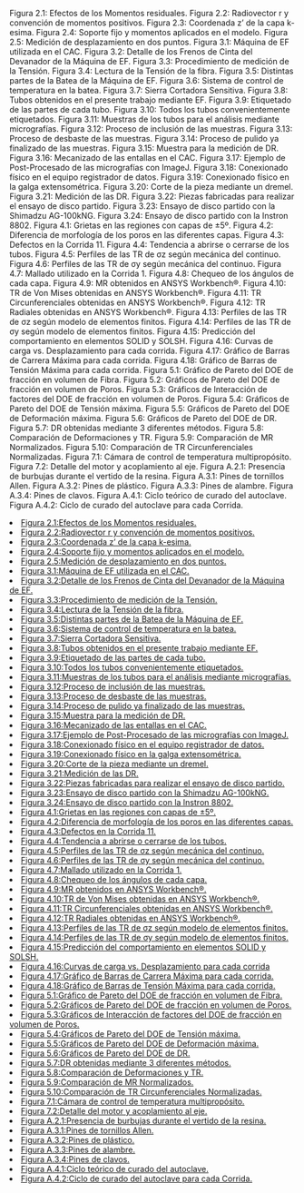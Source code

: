 Figura 2.1: Efectos de los Momentos residuales.
Figura 2.2: Radiovector r y convención de momentos positivos.
Figura 2.3: Coordenada z’ de la capa k-esima.
Figura 2.4: Soporte fijo y momentos aplicados en el modelo.
Figura 2.5: Medición de desplazamiento en dos puntos.
Figura 3.1: Máquina de EF utilizada en el CAC.
Figura 3.2: Detalle de los Frenos de Cinta del Devanador de la Máquina de EF.
Figura 3.3: Procedimiento de medición de la Tensión.
Figura 3.4: Lectura de la Tensión de la fibra.
Figura 3.5: Distintas partes de la Batea de la Máquina de EF.
Figura 3.6: Sistema de control de temperatura en la batea.
Figura 3.7: Sierra Cortadora Sensitiva.
Figura 3.8: Tubos obtenidos en el presente trabajo mediante EF.
Figura 3.9: Etiquetado de las partes de cada tubo.
Figura 3.10: Todos los tubos convenientemente etiquetados.
Figura 3.11: Muestras de los tubos para el análisis mediante micrografías.
Figura 3.12: Proceso de inclusión de las muestras.
Figura 3.13: Proceso de desbaste de las muestras.
Figura 3.14: Proceso de pulido ya finalizado de las muestras.
Figura 3.15: Muestra para la medición de DR.
Figura 3.16: Mecanizado de las entallas en el CAC.
Figura 3.17: Ejemplo de Post-Procesado de las micrografías con ImageJ.
Figura 3.18: Conexionado físico en el equipo registrador de datos.
Figura 3.19: Conexionado físico en la galga extensométrica.
Figura 3.20: Corte de la pieza mediante un dremel.
Figura 3.21: Medición de las DR.
Figura 3.22: Piezas fabricadas para realizar el ensayo de disco partido.
Figura 3.23: Ensayo de disco partido con la Shimadzu AG-100kNG.
Figura 3.24: Ensayo de disco partido con la Instron 8802.
Figura 4.1: Grietas en las regiones con capas de ±5º.
Figura 4.2: Diferencia de morfología de los poros en las diferentes capas.
Figura 4.3: Defectos en la Corrida 11.
Figura 4.4: Tendencia a abrirse o cerrarse de los tubos.
Figura 4.5: Perfiles de las TR de σz según mecánica del continuo.
Figura 4.6: Perfiles de las TR de σy según mecánica del continuo.
Figura 4.7: Mallado utilizado en la Corrida 1.
Figura 4.8: Chequeo de los ángulos de cada capa.
Figura 4.9: MR obtenidos en ANSYS Workbench®.
Figura 4.10: TR de Von Mises obtenidas en ANSYS Workbench®.
Figura 4.11: TR Circunferenciales obtenidas en ANSYS Workbench®.
Figura 4.12: TR Radiales obtenidas en ANSYS Workbench®.
Figura 4.13: Perfiles de las TR de σz según modelo de elementos finitos.
Figura 4.14: Perfiles de las TR de σy según modelo de elementos finitos.
Figura 4.15: Predicción del comportamiento en elementos SOLID y SOLSH.
Figura 4.16: Curvas de carga vs. Desplazamiento para cada corrida.
Figura 4.17: Gráfico de Barras de Carrera Máxima para cada corrida.
Figura 4.18: Gráfico de Barras de Tensión Máxima para cada corrida.
Figura 5.1: Gráfico de Pareto del DOE de fracción en volumen de Fibra.
Figura 5.2: Gráficos de Pareto del DOE de fracción en volumen de Poros.
Figura 5.3: Gráficos de Interacción de factores del DOE de fracción en volumen de Poros.
Figura 5.4: Gráficos de Pareto del DOE de Tensión máxima.
Figura 5.5: Gráficos de Pareto del DOE de Deformación máxima.
Figura 5.6: Gráficos de Pareto del DOE de DR.
Figura 5.7: DR obtenidas mediante 3 diferentes métodos.
Figura 5.8: Comparación de Deformaciones y TR.
Figura 5.9: Comparación de MR Normalizados.
Figura 5.10: Comparación de TR Circunferenciales Normalizadas.
Figura 7.1: Cámara de control de temperatura multipropósito.
Figura 7.2: Detalle del motor y acoplamiento al eje.
Figura A.2.1: Presencia de burbujas durante el vertido de la resina.
Figura A.3.1: Pines de tornillos Allen.
Figura A.3.2: Pines de plástico.
Figura A.3.3: Pines de alambre.
Figura A.3.4: Pines de clavos.
Figura A.4.1: Ciclo teórico de curado del autoclave.
Figura A.4.2: Ciclo de curado del autoclave para cada Corrida.



























<li class="lista-indice-figuras"><a href="#figura_2_1">Figura 2.1:Efectos de los Momentos residuales.</a></li>
<li class="lista-indice-figuras"><a href="#figura_2_2">Figura 2.2:Radiovector r y convención de momentos positivos.</a></li>
<li class="lista-indice-figuras"><a href="#figura_2_3">Figura 2.3:Coordenada z’ de la capa k-esima.</a></li>
<li class="lista-indice-figuras"><a href="#figura_2_4">Figura 2.4:Soporte fijo y momentos aplicados en el modelo.</a></li>
<li class="lista-indice-figuras"><a href="#figura_2_5">Figura 2.5:Medición de desplazamiento en dos puntos.</a></li>
<li class="lista-indice-figuras"><a href="#figura_3_1">Figura 3.1:Máquina de EF utilizada en el CAC.</a></li>
<li class="lista-indice-figuras"><a href="#figura_3_2">Figura 3.2:Detalle de los Frenos de Cinta del Devanador de la Máquina de EF.</a></li>
<li class="lista-indice-figuras"><a href="#figura_3_3">Figura 3.3:Procedimiento de medición de la Tensión.</a></li>
<li class="lista-indice-figuras"><a href="#figura_3_4">Figura 3.4:Lectura de la Tensión de la fibra.</a></li>
<li class="lista-indice-figuras"><a href="#figura_3_5">Figura 3.5:Distintas partes de la Batea de la Máquina de EF.</a></li>
<li class="lista-indice-figuras"><a href="#figura_3_6">Figura 3.6:Sistema de control de temperatura en la batea.</a></li>
<li class="lista-indice-figuras"><a href="#figura_3_7">Figura 3.7:Sierra Cortadora Sensitiva.</a></li>
<li class="lista-indice-figuras"><a href="#figura_3_8">Figura 3.8:Tubos obtenidos en el presente trabajo mediante EF.</a></li>
<li class="lista-indice-figuras"><a href="#figura_3_9">Figura 3.9:Etiquetado de las partes de cada tubo.</a></li>
<li class="lista-indice-figuras"><a href="#figura_3_10">Figura 3.10:Todos los tubos convenientemente etiquetados.</a></li>
<li class="lista-indice-figuras"><a href="#figura_3_11">Figura 3.11:Muestras de los tubos para el análisis mediante micrografías.</a></li>
<li class="lista-indice-figuras"><a href="#figura_3_12">Figura 3.12:Proceso de inclusión de las muestras.</a></li>
<li class="lista-indice-figuras"><a href="#figura_3_13">Figura 3.13:Proceso de desbaste de las muestras.</a></li>
<li class="lista-indice-figuras"><a href="#figura_3_14">Figura 3.14:Proceso de pulido ya finalizado de las muestras.</a></li>
<li class="lista-indice-figuras"><a href="#figura_3_15">Figura 3.15:Muestra para la medición de DR.</a></li>
<li class="lista-indice-figuras"><a href="#figura_3_16">Figura 3.16:Mecanizado de las entallas en el CAC.</a></li>
<li class="lista-indice-figuras"><a href="#figura_3_17">Figura 3.17:Ejemplo de Post-Procesado de las micrografías con ImageJ.</a></li>
<li class="lista-indice-figuras"><a href="#figura_3_18">Figura 3.18:Conexionado físico en el equipo registrador de datos.</a></li>
<li class="lista-indice-figuras"><a href="#figura_3_19">Figura 3.19:Conexionado físico en la galga extensométrica.</a></li>
<li class="lista-indice-figuras"><a href="#figura_3_20">Figura 3.20:Corte de la pieza mediante un dremel.</a></li>
<li class="lista-indice-figuras"><a href="#figura_3_21">Figura 3.21:Medición de las DR.</a></li>
<li class="lista-indice-figuras"><a href="#figura_3_22">Figura 3.22:Piezas fabricadas para realizar el ensayo de disco partido.</a></li>
<li class="lista-indice-figuras"><a href="#figura_3_23">Figura 3.23:Ensayo de disco partido con la Shimadzu AG-100kNG.</a></li>
<li class="lista-indice-figuras"><a href="#figura_3_24">Figura 3.24:Ensayo de disco partido con la Instron 8802.</a></li>
<li class="lista-indice-figuras"><a href="#figura_4_1">Figura 4.1:Grietas en las regiones con capas de ±5º.</a></li>
<li class="lista-indice-figuras"><a href="#figura_4_2">Figura 4.2:Diferencia de morfología de los poros en las diferentes capas.</a></li>
<li class="lista-indice-figuras"><a href="#figura_4_3">Figura 4.3:Defectos en la Corrida 11.</a></li>
<li class="lista-indice-figuras"><a href="#figura_4_4">Figura 4.4:Tendencia a abrirse o cerrarse de los tubos.</a></li>
<li class="lista-indice-figuras"><a href="#figura_4_5">Figura 4.5:Perfiles de las TR de σz según mecánica del continuo.</a></li>
<li class="lista-indice-figuras"><a href="#figura_4_6">Figura 4.6:Perfiles de las TR de σy según mecánica del continuo.</a></li>
<li class="lista-indice-figuras"><a href="#figura_4_7">Figura 4.7:Mallado utilizado en la Corrida 1.</a></li>
<li class="lista-indice-figuras"><a href="#figura_4_8">Figura 4.8:Chequeo de los ángulos de cada capa.</a></li>
<li class="lista-indice-figuras"><a href="#figura_4_9">Figura 4.9:MR obtenidos en ANSYS Workbench®.</a></li>
<li class="lista-indice-figuras"><a href="#figura_4_10">Figura 4.10:TR de Von Mises obtenidas en ANSYS Workbench®.</a></li>
<li class="lista-indice-figuras"><a href="#figura_4_11">Figura 4.11:TR Circunferenciales obtenidas en ANSYS Workbench®.</a></li>
<li class="lista-indice-figuras"><a href="#figura_4_12">Figura 4.12:TR Radiales obtenidas en ANSYS Workbench®.</a></li>
<li class="lista-indice-figuras"><a href="#figura_4_13">Figura 4.13:Perfiles de las TR de σz según modelo de elementos finitos.</a></li>
<li class="lista-indice-figuras"><a href="#figura_4_14">Figura 4.14:Perfiles de las TR de σy según modelo de elementos finitos.</a></li>
<li class="lista-indice-figuras"><a href="#figura_4_15">Figura 4.15:Predicción del comportamiento en elementos SOLID y SOLSH.</a></li>
<li class="lista-indice-figuras"><a href="#figura_4_16">Figura 4.16:Curvas de carga vs. Desplazamiento para cada corrida</a></li>
<li class="lista-indice-figuras"><a href="#figura_4_17">Figura 4.17:Gráfico de Barras de Carrera Máxima para cada corrida.</a></li>
<li class="lista-indice-figuras"><a href="#figura_4_18">Figura 4.18:Gráfico de Barras de Tensión Máxima para cada corrida.</a></li>
<li class="lista-indice-figuras"><a href="#figura_5_1">Figura 5.1:Gráfico de Pareto del DOE de fracción en volumen de Fibra.</a></li>
<li class="lista-indice-figuras"><a href="#figura_5_2">Figura 5.2:Gráficos de Pareto del DOE de fracción en volumen de Poros.</a></li>
<li class="lista-indice-figuras"><a href="#figura_5_3">Figura 5.3:Gráficos de Interacción de factores del DOE de fracción en volumen de Poros.</a></li>
<li class="lista-indice-figuras"><a href="#figura_5_4">Figura 5.4:Gráficos de Pareto del DOE de Tensión máxima.</a></li>
<li class="lista-indice-figuras"><a href="#figura_5_5">Figura 5.5:Gráficos de Pareto del DOE de Deformación máxima.</a></li>
<li class="lista-indice-figuras"><a href="#figura_5_6">Figura 5.6:Gráficos de Pareto del DOE de DR.</a></li>
<li class="lista-indice-figuras"><a href="#figura_5_7">Figura 5.7:DR obtenidas mediante 3 diferentes métodos.</a></li>
<li class="lista-indice-figuras"><a href="#figura_5_8">Figura 5.8:Comparación de Deformaciones y TR.</a></li>
<li class="lista-indice-figuras"><a href="#figura_5_9">Figura 5.9:Comparación de MR Normalizados.</a></li>
<li class="lista-indice-figuras"><a href="#figura_5_10">Figura 5.10:Comparación de TR Circunferenciales Normalizadas.</a></li>
<li class="lista-indice-figuras"><a href="#figura_7_1">Figura 7.1:Cámara de control de temperatura multipropósito.</a></li>
<li class="lista-indice-figuras"><a href="#figura_7_2">Figura 7.2:Detalle del motor y acoplamiento al eje.</a></li>
<li class="lista-indice-figuras"><a href="#figura_A_2_1">Figura A.2.1:Presencia de burbujas durante el vertido de la resina.</a></li>
<li class="lista-indice-figuras"><a href="#figura_A_3_1">Figura A.3.1:Pines de tornillos Allen.</a></li>
<li class="lista-indice-figuras"><a href="#figura_A_3_2">Figura A.3.2:Pines de plástico.</a></li>
<li class="lista-indice-figuras"><a href="#figura_A_3_3">Figura A.3.3:Pines de alambre.</a></li>
<li class="lista-indice-figuras"><a href="#figura_A_3_4">Figura A.3.4:Pines de clavos.</a></li>
<li class="lista-indice-figuras"><a href="#figura_A_4_1">Figura A.4.1:Ciclo teórico de curado del autoclave.</a></li>
<li class="lista-indice-figuras"><a href="#figura_A_4_2">Figura A.4.2:Ciclo de curado del autoclave para cada Corrida.</a></li>